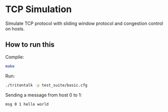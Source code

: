 # TCP Simulation

Simulate TCP protocol with sliding window protocol and congestion control on hosts.

## How to run this

Compile:

```bash
make
```

Run:

```bash
./tritontalk -p test_suite/basic.cfg
```

Sending a message from host 0 to 1:

```bash
msg 0 1 hello world
```
